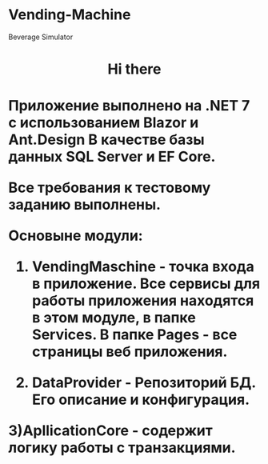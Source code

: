 # Vending-Machine
 Beverage Simulator

<h1 align="center">Hi there <h1> 

<p>
Приложение выполнено на .NET 7 с использованием Blazor и Ant.Design
В качестве базы данных SQL Server и EF Core.

Все требования к тестовому заданию выполнены.

Основыне модули: 

1) VendingMaschine - точка входа в приложение. Все сервисы для работы приложения находятся в этом модуле, в папке Services. В папке Pages - все страницы веб приложения.

2) DataProvider - Репозиторий БД. Его описание и конфигурация.

3)ApllicationCore - содержит логику работы с транзакциями.

</p>